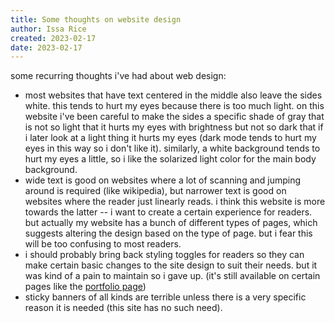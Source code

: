 ```yaml
---
title: Some thoughts on website design
author: Issa Rice
created: 2023-02-17
date: 2023-02-17
---
```


some recurring thoughts i've had about web design:

- most websites that have text centered in the middle also leave the sides white. this tends to hurt my eyes because there is too much light. on this website i've been careful to make the sides a specific shade of gray that is not so light that it hurts my eyes with brightness but not so dark that if i later look at a light thing it hurts my eyes (dark mode tends to hurt my eyes in this way so i don't like it). similarly, a white background tends to hurt my eyes a little, so i like the solarized light color for the main body background.
- wide text is good on websites where a lot of scanning and jumping around is required (like wikipedia), but narrower text is good on websites where the reader just linearly reads. i think this website is more towards the latter -- i want to create a certain experience for readers. but actually my website has a bunch of different types of pages, which suggests altering the design based on the type of page. but i fear this will be too confusing to most readers.
- i should probably bring back styling toggles for readers so they can make certain basic changes to the site design to suit their needs. but it was kind of a pain to maintain so i gave up. (it's still available on certain pages like the [portfolio page](https://issarice.com/portfolio))
- sticky banners of all kinds are terrible unless there is a very specific reason it is needed (this site has no such need).